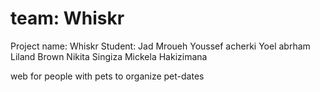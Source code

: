 # team: Whiskr
Project name: Whiskr
Student:
Jad Mroueh
Youssef acherki 
Yoel abrham
Liland Brown
Nikita Singiza 
Mickela Hakizimana

web for people with pets to organize pet-dates
